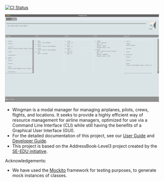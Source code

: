 [![CI Status](https://github.com/se-edu/addressbook-level3/workflows/Java%20CI/badge.svg)](https://github.com/AY2223S2-CS2103T-W11-1/tp.git)

<img src = "docs/images/Ui.png" alt="Wingman Ui">

* Wingman is a modal manager for managing airplanes, pilots, crews, flights, and locations. It seeks to provide a highly efficient way of resource management for airline managers, optimized for use via a Command Line Interface (CLI) while still having the benefits of a Graphical User Interface (GUI).
* For the detailed documentation of this project, see our [User Guide](https://github.com/AY2223S2-CS2103T-W11-1/tp/blob/master/docs/UserGuide.md) and [Developer Guide](https://github.com/AY2223S2-CS2103T-W11-1/tp/blob/master/docs/DeveloperGuide.md).
* This project is based on the AddressBook-Level3 project created by the [SE-EDU initiative](https://se-education.org).

Acknowledgements:
* We have used the [Mockito](https://site.mockito.org/) framework for testing purposes, to generate mock instances of classes.
